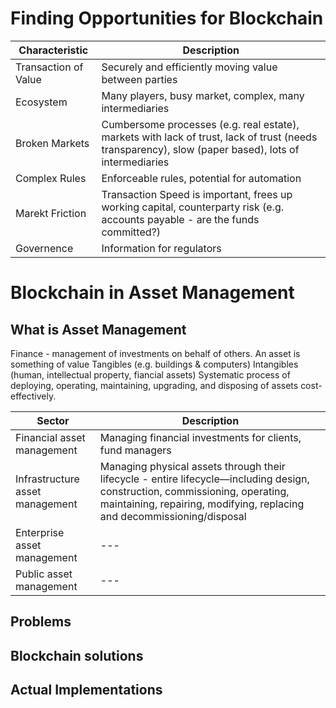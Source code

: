 # Finding Opportunities for Blockchain

| Characteristic | Description |
| --- | --- |
| Transaction of Value | Securely and efficiently moving value between parties |
| Ecosystem | Many players, busy market, complex, many intermediaries  |
| Broken Markets | Cumbersome processes (e.g. real estate), markets with lack of trust, lack of trust (needs transparency), slow (paper based), lots of intermediaries |
| Complex Rules | Enforceable rules, potential for automation |
| Marekt Friction | Transaction Speed is important, frees up working capital, counterparty risk (e.g. accounts payable - are the funds committed?) |
| Governence | Information for regulators |

# Blockchain in Asset Management

## What is Asset Management

Finance - management of investments on behalf of others.
An asset is something of value
Tangibles (e.g. buildings & computers)
Intangibles (human, intellectual property, fiancial assets)
Systematic process of deploying, operating, maintaining, upgrading, and disposing of assets cost-effectively.

| Sector | Description |
| --- | --- |
| Financial asset management | Managing financial investments for clients, fund managers |
| Infrastructure asset management | Managing physical assets through their lifecycle - entire lifecycle—including design, construction, commissioning, operating, maintaining, repairing, modifying, replacing and decommissioning/disposal |
| Enterprise asset management | --- |
| Public asset management | --- |

## Problems


## Blockchain solutions


## Actual Implementations


###
